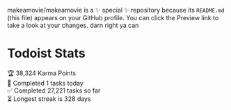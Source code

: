 makeamovie/makeamovie is a ✨ special ✨ repository because its `README.md` (this file) appears on your GitHub profile.
You can click the Preview link to take a look at your changes. darn right ya can

# Todoist Stats

<!-- TODO-IST:START -->
🏆  38,324 Karma Points           
🌸  Completed 1 tasks today           
✅  Completed 27,221 tasks so far           
⏳  Longest streak is 328 days
<!-- TODO-IST:END -->